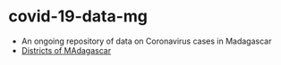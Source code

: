 # covid-19-data-mg
- An ongoing repository of data on Coronavirus cases in Madagascar
- [Districts of MAdagascar](https://en.wikipedia.org/wiki/Districts_of_Madagascar)
